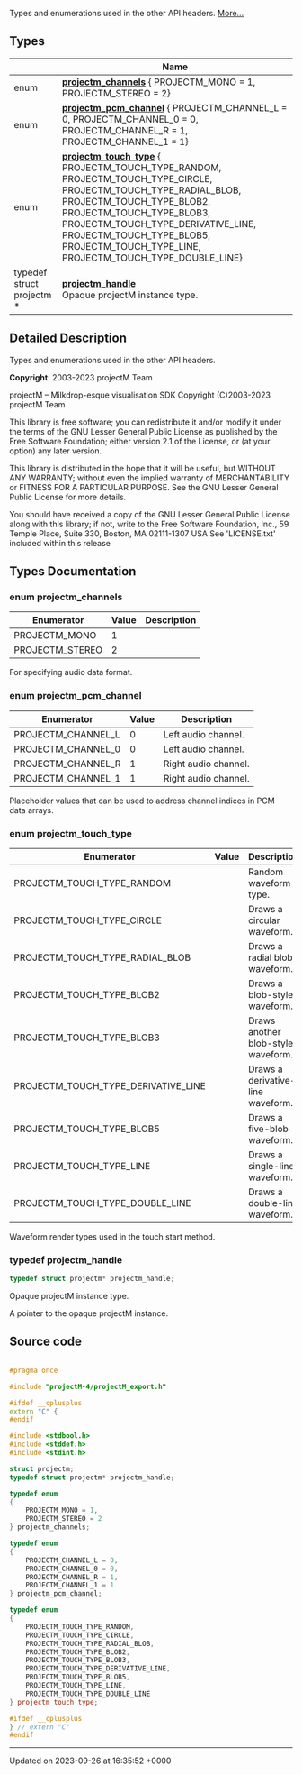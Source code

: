 Types and enumerations used in the other API headers.  [More...](#detailed-description)

## Types

|                | Name           |
| -------------- | -------------- |
| enum| **[projectm_channels](http://localhost:3000/projects/projectm/api/types#enum-projectm-channels)** { PROJECTM_MONO = 1, PROJECTM_STEREO = 2} |
| enum| **[projectm_pcm_channel](http://localhost:3000/projects/projectm/api/types#enum-projectm-pcm-channel)** { PROJECTM_CHANNEL_L = 0, PROJECTM_CHANNEL_0 = 0, PROJECTM_CHANNEL_R = 1, PROJECTM_CHANNEL_1 = 1} |
| enum| **[projectm_touch_type](http://localhost:3000/projects/projectm/api/types#enum-projectm-touch-type)** { PROJECTM_TOUCH_TYPE_RANDOM, PROJECTM_TOUCH_TYPE_CIRCLE, PROJECTM_TOUCH_TYPE_RADIAL_BLOB, PROJECTM_TOUCH_TYPE_BLOB2, PROJECTM_TOUCH_TYPE_BLOB3, PROJECTM_TOUCH_TYPE_DERIVATIVE_LINE, PROJECTM_TOUCH_TYPE_BLOB5, PROJECTM_TOUCH_TYPE_LINE, PROJECTM_TOUCH_TYPE_DOUBLE_LINE} |
| typedef struct projectm * | **[projectm_handle](http://localhost:3000/projects/projectm/api/types#typedef-projectm-handle)** <br>Opaque projectM instance type.  |

## Detailed Description

Types and enumerations used in the other API headers. 

**Copyright**: 2003-2023 projectM Team


projectM &ndash; Milkdrop-esque visualisation SDK Copyright (C)2003-2023 projectM Team

This library is free software; you can redistribute it and/or modify it under the terms of the GNU Lesser General Public License as published by the Free Software Foundation; either version 2.1 of the License, or (at your option) any later version.

This library is distributed in the hope that it will be useful, but WITHOUT ANY WARRANTY; without even the implied warranty of MERCHANTABILITY or FITNESS FOR A PARTICULAR PURPOSE. See the GNU Lesser General Public License for more details.

You should have received a copy of the GNU Lesser General Public License along with this library; if not, write to the Free Software Foundation, Inc., 59 Temple Place, Suite 330, Boston, MA 02111-1307 USA See 'LICENSE.txt' included within this release 

## Types Documentation

### enum projectm_channels

| Enumerator | Value | Description |
| ---------- | ----- | ----------- |
| PROJECTM_MONO | 1|   |
| PROJECTM_STEREO | 2|   |




For specifying audio data format. 


### enum projectm_pcm_channel

| Enumerator | Value | Description |
| ---------- | ----- | ----------- |
| PROJECTM_CHANNEL_L | 0| Left audio channel.   |
| PROJECTM_CHANNEL_0 | 0| Left audio channel.   |
| PROJECTM_CHANNEL_R | 1| Right audio channel.   |
| PROJECTM_CHANNEL_1 | 1| Right audio channel.   |




Placeholder values that can be used to address channel indices in PCM data arrays. 


### enum projectm_touch_type

| Enumerator | Value | Description |
| ---------- | ----- | ----------- |
| PROJECTM_TOUCH_TYPE_RANDOM | | Random waveform type.   |
| PROJECTM_TOUCH_TYPE_CIRCLE | | Draws a circular waveform.   |
| PROJECTM_TOUCH_TYPE_RADIAL_BLOB | | Draws a radial blob waveform.   |
| PROJECTM_TOUCH_TYPE_BLOB2 | | Draws a blob-style waveform.   |
| PROJECTM_TOUCH_TYPE_BLOB3 | | Draws another blob-style waveform.   |
| PROJECTM_TOUCH_TYPE_DERIVATIVE_LINE | | Draws a derivative-line waveform.   |
| PROJECTM_TOUCH_TYPE_BLOB5 | | Draws a five-blob waveform.   |
| PROJECTM_TOUCH_TYPE_LINE | | Draws a single-line waveform.   |
| PROJECTM_TOUCH_TYPE_DOUBLE_LINE | | Draws a double-line waveform.   |




Waveform render types used in the touch start method. 


### typedef projectm_handle

```cpp
typedef struct projectm* projectm_handle;
```

Opaque projectM instance type. 

A pointer to the opaque projectM instance. 





## Source code

```cpp

#pragma once

#include "projectM-4/projectM_export.h"

#ifdef __cplusplus
extern "C" {
#endif

#include <stdbool.h>
#include <stddef.h>
#include <stdint.h>

struct projectm;                          
typedef struct projectm* projectm_handle; 

typedef enum
{
    PROJECTM_MONO = 1,
    PROJECTM_STEREO = 2
} projectm_channels;

typedef enum
{
    PROJECTM_CHANNEL_L = 0, 
    PROJECTM_CHANNEL_0 = 0, 
    PROJECTM_CHANNEL_R = 1, 
    PROJECTM_CHANNEL_1 = 1  
} projectm_pcm_channel;

typedef enum
{
    PROJECTM_TOUCH_TYPE_RANDOM,          
    PROJECTM_TOUCH_TYPE_CIRCLE,          
    PROJECTM_TOUCH_TYPE_RADIAL_BLOB,     
    PROJECTM_TOUCH_TYPE_BLOB2,           
    PROJECTM_TOUCH_TYPE_BLOB3,           
    PROJECTM_TOUCH_TYPE_DERIVATIVE_LINE, 
    PROJECTM_TOUCH_TYPE_BLOB5,           
    PROJECTM_TOUCH_TYPE_LINE,            
    PROJECTM_TOUCH_TYPE_DOUBLE_LINE      
} projectm_touch_type;

#ifdef __cplusplus
} // extern "C"
#endif
```


-------------------------------

Updated on 2023-09-26 at 16:35:52 +0000
